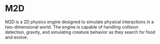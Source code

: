 # M2D
M2D is a 2D physics engine designed to simulate physical interactions in a two-dimensional world. The engine is capable of handling collision detection, gravity, and simulating creature behavior as they search for food and evolve.
